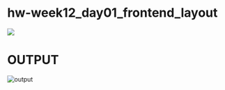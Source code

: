 # hw-week12_day01_frontend_layout
![](https://github.com/Tuwaiq-NET01/hw-week12_day01_frontend_layout/blob/main/lab.png)
# OUTPUT
![output](https://user-images.githubusercontent.com/82505723/125206821-cf3dc800-e291-11eb-8f15-4c444f95b79c.png)

